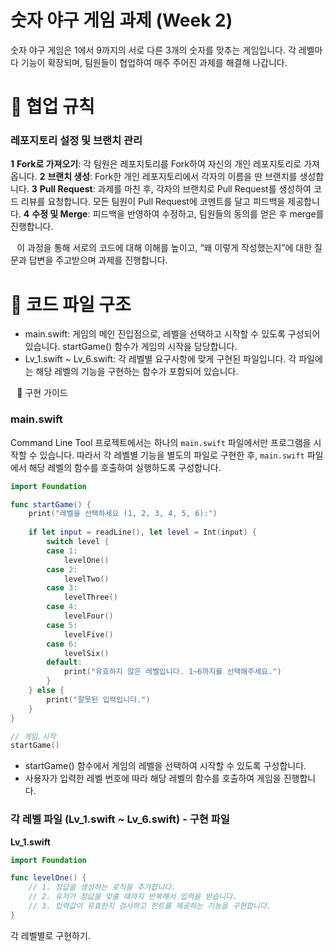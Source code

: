 # 숫자 야구 게임 과제 (Week 2)
숫자 야구 게임은 1에서 9까지의 서로 다른 3개의 숫자를 맞추는 게임입니다. 각 레벨마다 기능이 확장되며, 팀원들이 협업하여 매주 주어진 과제를 해결해 나갑니다.

# 📝 협업 규칙
### 레포지토리 설정 및 브랜치 관리
**1** **Fork로 가져오기**: 각 팀원은 레포지토리를 Fork하여 자신의 개인 레포지토리로 가져옵니다.
**2** **브랜치 생성**: Fork한 개인 레포지토리에서 각자의 이름을 딴 브랜치를 생성합니다.
**3** **Pull Request**: 과제를 마친 후, 각자의 브랜치로 Pull Request를 생성하여 코드 리뷰를 요청합니다. 모든 팀원이 Pull Request에 코멘트를 달고 피드백을 제공합니다.
**4** **수정 및 Merge**: 피드백을 반영하여 수정하고, 팀원들의 동의를 얻은 후 merge를 진행합니다.

⠀이 과정을 통해 서로의 코드에 대해 이해를 높이고, “왜 이렇게 작성했는지”에 대한 질문과 답변을 주고받으며 과제를 진행합니다.
# 📂 코드 파일 구조
* main.swift: 게임의 메인 진입점으로, 레벨을 선택하고 시작할 수 있도록 구성되어 있습니다. startGame() 함수가 게임의 시작을 담당합니다.
* Lv_1.swift ~ Lv_6.swift: 각 레벨별 요구사항에 맞게 구현된 파일입니다. 각 파일에는 해당 레벨의 기능을 구현하는 함수가 포함되어 있습니다.

⠀📜 구현 가이드

### main.swift
Command Line Tool 프로젝트에서는 하나의 `main.swift` 파일에서만 프로그램을 시작할 수 있습니다. 따라서 각 레벨별 기능을 별도의 파일로 구현한 후, `main.swift` 파일에서 해당 레벨의 함수를 호출하여 실행하도록 구성합니다.

```swift
import Foundation

func startGame() {
    print("레벨을 선택하세요 (1, 2, 3, 4, 5, 6):")
    
    if let input = readLine(), let level = Int(input) {
        switch level {
        case 1:
            levelOne()
        case 2:
            levelTwo()
        case 3:
            levelThree()
        case 4:
            levelFour()
        case 5:
            levelFive()
        case 6:
            levelSix()
        default:
            print("유효하지 않은 레벨입니다. 1~6까지를 선택해주세요.")
        }
    } else {
        print("잘못된 입력입니다.")
    }
}

// 게임 시작
startGame()
```
* startGame() 함수에서 게임의 레벨을 선택하여 시작할 수 있도록 구성합니다.
* 사용자가 입력한 레벨 번호에 따라 해당 레벨의 함수를 호출하여 게임을 진행합니다.


### 각 레벨 파일 (Lv_1.swift ~ Lv_6.swift) - 구현 파일

**Lv_1.swift**

```swift
import Foundation

func levelOne() {
    // 1. 정답을 생성하는 로직을 추가합니다.
    // 2. 유저가 정답을 맞출 때까지 반복해서 입력을 받습니다.
    // 3. 입력값이 유효한지 검사하고 힌트를 제공하는 기능을 구현합니다.
}
```

각 레벨별로 구현하기.
